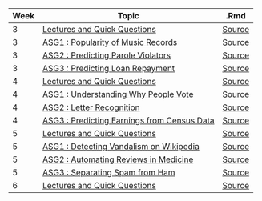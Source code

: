 |Week|Topic|.Rmd|
|---|---|---|
|3|[Lectures and Quick Questions](http://vishalgupta.me/AnalyticsEdge/htmlNB/week3_lectures_QQ.html)|[Source](http://vishalgupta.me/AnalyticsEdge/week3_lectures_QQ.Rmd)|
|3|[ASG1 : Popularity of Music Records](http://vishalgupta.me/AnalyticsEdge/htmlNB/week3_assig1.html)|[Source](http://vishalgupta.me/AnalyticsEdge/week3_assig1.Rmd)|
|3|[ASG2 : Predicting Parole Violators](http://vishalgupta.me/AnalyticsEdge/htmlNB/week3_assig2.html)|[Source](http://vishalgupta.me/AnalyticsEdge/week3_assig2.Rmd)|
|3|[ASG3 : Predicting Loan Repayment](http://vishalgupta.me/AnalyticsEdge/htmlNB/week3_assig3.html)|[Source](http://vishalgupta.me/AnalyticsEdge/week3_assig3.Rmd)|
|4|[Lectures and Quick Questions](http://vishalgupta.me/AnalyticsEdge/htmlNB/week4_lectures_QQ.html)|[Source](http://vishalgupta.me/AnalyticsEdge/week4_lectures_QQ.Rmd)|
|4|[ASG1 : Understanding Why People Vote](http://vishalgupta.me/AnalyticsEdge/htmlNB/week4_assig1.html)|[Source](http://vishalgupta.me/AnalyticsEdge/week4_assig1.Rmd)|
|4|[ASG2 : Letter Recognition](http://vishalgupta.me/AnalyticsEdge/htmlNB/week4_assig2.html)|[Source](http://vishalgupta.me/AnalyticsEdge/week4_assig2.Rmd)|
|4|[ASG3 : Predicting Earnings from Census Data](http://vishalgupta.me/AnalyticsEdge/htmlNB/week4_assig3.html)|[Source](http://vishalgupta.me/AnalyticsEdge/week4_assig3.Rmd)|
|5|[Lectures and Quick Questions](http://vishalgupta.me/AnalyticsEdge/htmlNB/week5_lectures_QQ.html)|[Source](http://vishalgupta.me/AnalyticsEdge/week5_lectures_QQ.Rmd)|
|5|[ASG1 : Detecting Vandalism on Wikipedia](http://vishalgupta.me/AnalyticsEdge/htmlNB/week5_assig1.html)|[Source](http://vishalgupta.me/AnalyticsEdge/week5_assig1.Rmd)|
|5|[ASG2 : Automating Reviews in Medicine](http://vishalgupta.me/AnalyticsEdge/htmlNB/week5_assig2.html)|[Source](http://vishalgupta.me/AnalyticsEdge/week5_assig2.Rmd)|
|5|[ASG3 : Separating Spam from Ham](http://vishalgupta.me/AnalyticsEdge/htmlNB/week5_assig3.html)|[Source](http://vishalgupta.me/AnalyticsEdge/week5_assig3.Rmd)|
|6|[Lectures and Quick Questions](http://vishalgupta.me/AnalyticsEdge/htmlNB/week6_lectures_QQ.html)|[Source](http://vishalgupta.me/AnalyticsEdge/week6_lectures_QQ.Rmd)|
